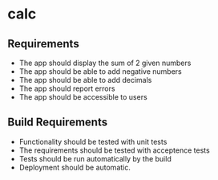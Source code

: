 # calc

## Requirements
* The app should display the sum of 2 given numbers
* The app should be able to add negative numbers
* The app should be able to add decimals
* The app should report errors
* The app should be accessible to users

## Build Requirements
* Functionality should be tested with unit tests
* The requirements should be tested with acceptence tests
* Tests should be run automatically by the build
* Deployment should be automatic.
